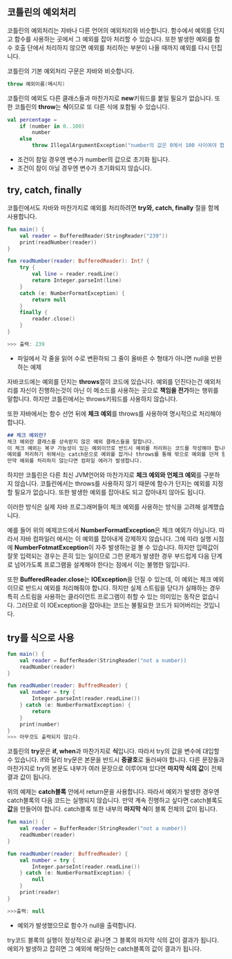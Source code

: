 ## 코틀린의 예외처리
코틀린의 예외처리는 자바나 다른 언어의 예외처리와 비슷합니다. 함수에서 예외를 던지고 함수를 사용하는 곳에서 그 예외를 잡아 처리할 수 있습니다. 또한 발생한 예외를 함수 호출 단에서 처리하지 않으면 예외를 처리하는 부분이 나올 때까지 예외를 다시 던집니다. 

코틀린의 기본 예외처리 구문은 자바와 비슷합니다. 
```kotlin
throw 예외이름(메시지)
```
코틀린의 예외도 다른 클래스들과 마찬가지로 **new**키워드를 붙일 필요가 없습니다. 또한 코틀린의 **throw**는 **식**이므로 또 다른 식에 포함될 수 있습니다. 
```kotlin 
val percentage = 
    if (number in 0..100)
        number
    else
        throw IllegalArgumentException("number의 값은 0에서 100 사이여야 합니다.")
```
- 조건이 참일 경우엔 변수가 number의 값으로 초기화 됩니다.
- 조건이 참이 아닐 경우엔 변수가 초기화되지 않습니다.

## try, catch, finally
코틀린에서도 자바와 마찬가지로 예외를 처리하려면 **try와, catch, finally** 절을 함께 사용합니다. 
```kotlin
fun main() {
    val reader = BufferedReader(StringReader("239"))
    print(readNumber(reader))
}

fun readNumber(reader: BufferedReader): Int? {
    try {
        val line = reader.readLine()
        return Integer.parseInt(line)
    }
    catch (e: NumberFormatException) {
        return null
    }
    finally {
        reader.close()
    }
}

>>> 출력: 239
```
- 파일에서 각 줄을 읽어 수로 변환하되 그 줄이 올바른 수 형태가 아니면 null을 반환하는 예제

자바코드에는 예외를 던지는 **throws**절이 코드에 있습니다.
예외를 던진다는건 예외처리를 자신이 진행하는것이 아닌 이 메소드를 사용하는 곳으로 **책임을 전가**하는 행위를 말합니다. 하지만 코틀린에서는 throws키워드를 사용하지 않습니다.

또한 자바에서는 함수 선언 뒤에 **체크 예외**를 throws를 사용하여 명시적으로 처리해야합니다. 

```markdown
## 체크 예외란?
체크 예외란 클래스를 상속받지 않은 예외 클래스들을 말합니다.
이 체크 예외는 복구 가능성이 있는 예외이므로 반드시 예외를 처리하는 코드를 작성해야 합니다. 
예외를 처리하기 위해서는 catch문으로 예외를 잡거나 throws를 통해 밖으로 예외를 던져 함수를 호출하는곳에 책임을 전가합니다. 
만약 예외를 처리하지 않는다면 컴파일 에러가 발생합니다.
```

하지만 코틀린은 다른 최신 JVM언어와 마찬가지로 **체크 예외와 언체크 예외**를 구분하지 않습니다. 코틀린에서는 throws를 사용하지 않기 때문에 함수가 던지는 예외를 지정할 필요가 없습니다. 또한 발생한 예외를 잡아내도 되고 잡아내지 않아도 됩니다.

이러한 방식은 실제 자바 프로그래머들이 체크 예외를 사용하는 방식을 고려해 설계했습니다. 

예를 들어 위의 예제코드에서 **NumberFormatException**은 체크 예외가 아닙니다. 따라서 자바 컴파일러 에서는 이 예외를 잡아내게 강제하지 않습니다. 그에 따라 실행 시점에 **NumberFotmatException**이 자주 발생하는걸 볼 수 있습니다. 하지만 입력값이 잘못 입력되는 경우는 흔히 있는 일이므로 그런 문제가 발생한 경우 부드럽게 다음 단계로 넘어가도록 프로그램을 설계해야 한다는 점에서 이는 불행한 일입니다.

또한 **BufferedReader.close**는 **IOException**을 던질 수 있는데, 이 예외는 체크 예외이므로 반드시 예외를 처리해줘야 합니다. 하지만 실제 스트림을 닫다가 실패하는 경우 특히 스트림을 사용하는 클라이언트 프로그램이 취할 수 있는 의미있는 동작은 없습니다. 그러므로 이 IOException을 잡아내는 코드는 불필요한 코드가 되어버리는 것입니다. 

## try를 식으로 사용
```kotlin
fun main() {
    val reader = BufferReader(StringReader("not a number))
    readNumber(reader)
}

fun readNumber(reader: BuffredReader) {
    val number = try {
        Integer.parseInt(reader.readLine())
    } catch (e: NumberFormatException) {
        return
    }
    print(number)
}
>>> 아무것도 출력되지 않는다.
```
코틀린의 **try**문은 **if, when**과 마찬가지로 **식**입니다. 따라서 try의 값을 변수에 대입할 수 있습니다. 
if와 달리 try문은 본문을 반드시 **중괄호**로 둘러싸야 합니다. 
다른 문장들과 마찬가지로 try의 본문도 내부가 여러 문장으로 이루어져 있다면 **마지막 식의 값**이 전체 결과 값이 됩니다.

위의 예제는 **catch블록** 안에서 return문을 사용합니다. 따라서 예외가 발생한 경우엔 catch블록의 다음 코드는 실행되지 않습니다. 만약 계속 진행하고 싶다면 catch블록도 **값**을 만들어야 합니다. catch블록 또한 내부의 **마지막 식**이 블록 전체의 값이 됩니다. 
```kotlin
fun main() {
    val reader = BufferReader(StringReader("not a number))
    readNumber(reader)
}

fun readNumber(reader: BuffredReader) {
    val number = try {
        Integer.parseInt(reader.readLine())
    } catch (e: NumberFormatException) {
        null
    }
    print(reader)
}

>>>출력: null
```
- 예외가 발생했으므로 함수가 null을 출력합니다.

try코드 블록의 실행이 정상적으로 끝나면 그 블록의 마지막 식의 값이 결과가 됩니다. 에외가 발생하고 잡히면 그 예외에 해당하는 catch블록의 값이 결과가 됩니다. 